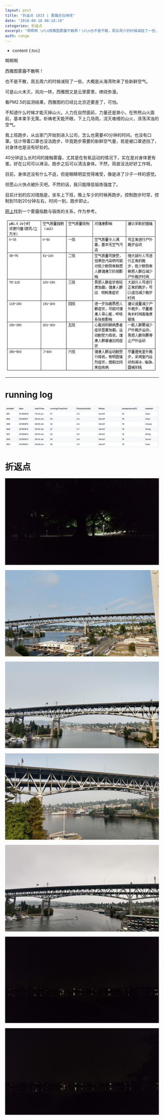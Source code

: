 ```yaml
---
layout: post
title: "折返点 1833 | 雾霾还在继续"
date: "2018-08-18 08:18:18"
categories: 折返点
excerpt: "啊啊啊 \n\n西雅图雾霾不散啊！\n\n也不是不散，周五周六的时候减轻了一些，大概是从海湾吹来了些新鲜空气.."
auth: conge
---
```

* content
{:toc}


啊啊啊

西雅图雾霾不散啊！

也不是不散，周五周六的时候减轻了一些，大概是从海湾吹来了些新鲜空气。

可是山火未灭，风向一转，西雅图又是云里雾里，缭绕弥漫。

看PM2.5的监测结果，西雅图的已经比北京还要差了，可怕。

不知道什么时候才能灭掉山火。人力在自然面前，力量还是渺小，在熊熊山火面前，基本束手无策。祈祷老天能开眼，下上几场雨，浇灭难缠的山火，涤荡浑浊的空气。

我上班跑步，从出家门开始到进入公司，怎么也需要40分钟的时间。也没有口罩。估计带着口罩也没法跑步，毕竟跑步需要的新鲜空气量，若是被口罩遮挡了，对身体也是没有好处的。

40分钟这么长时间的接触雾霾，尤其是在有氧运动的情况下，实在是对身体更有害。好在公司可以淋浴，跑步之后可以清洁身体。不然，简直没法好好工作呀。

目前，身体还没有什么不适，但是眼睛明显觉得难受，像是进了沙子一样的感觉。

但愿山火快点被扑灭吧。不然的话，我只能降低锻炼强度了。

目前计划的应对措施是，坐车上下班，晚上车少的时候再跑步。控制跑步时常，控制到15到20分钟左右，时间一到，跑步即止。

[网上](http://sports.sina.com.cn/run/2018-03-31/doc-ifysuexu7067119.shtml)找到一个雾霾指数与锻炼的关系，作为参考。

![现在西雅图控制质量PM 2.5已经在150以上了](/assets/images/折返点/118382-8e5c2939a6ee03cd.png)

---- 

# running log
![Running log week 33, 2018](/assets/images/折返点/118382-54f0ff797f67cdf6.png)


# 折返点
![20180812.jpg](/assets/images/折返点/118382-c7b46efc000322e2.jpg)

![20180813.jpg](/assets/images/折返点/118382-1a460be159551c48.jpg)

![20180814.jpg](/assets/images/折返点/118382-2af66a8a540e39f9.jpg)

![20180815.jpg](/assets/images/折返点/118382-f3013b42908c3dee.jpg)

![20180816.jpg](/assets/images/折返点/118382-f1d24419670fadd0.jpg)

![20180817.jpg](/assets/images/折返点/118382-7f8046c6a0ace579.jpg)

![20180818.jpg](/assets/images/折返点/118382-f90257d9ee9846eb.jpg)
